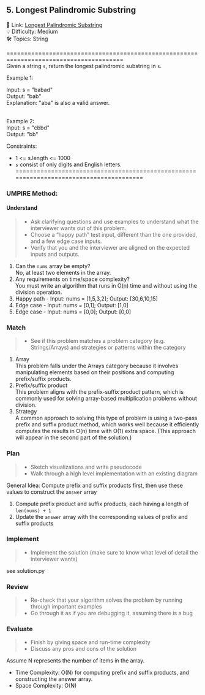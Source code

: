 ## 5. Longest Palindromic Substring
🔗  Link: [Longest Palindromic Substring](https://leetcode.com/problems/longest-palindromic-substring/description/)<br>
💡 Difficulty: Medium<br>
🛠️ Topics: String<br>

=======================================================================================<br>
Given a string `s`, return the longest palindromic substring in `s`.<br>

 

Example 1:<br>

Input: s = "babad"<br>
Output: "bab"<br>
Explanation: "aba" is also a valid answer.<br><br>

Example 2:<br>
Input: s = "cbbd"<br>
Output: "bb"<br>
 

Constraints:<br>

- 1 <= s.length <= 1000<br>
- `s` consist of only digits and English letters.<br>
=======================================================================================<br>
### UMPIRE Method:
#### Understand

> - Ask clarifying questions and use examples to understand what the interviewer wants out of this problem.
> - Choose a “happy path” test input, different than the one provided, and a few edge case inputs. 
> - Verify that you and the interviewer are aligned on the expected inputs and outputs.
1. Can the `nums` array be empty?<br>
   No, at least two elements in the array.<br>
2. Any requirements on time/space complexity?<br>
   You must write an algorithm that runs in O(n) time and without using the division operation.<br>
3. Happy path - Input: nums = [1,5,3,2]; Output: [30,6,10,15]
4. Edge case - Input: nums = [0,1]; Output: [1,0]
5. Edge case - Input: nums = [0,0]; Output: [0,0]

### Match
> - See if this problem matches a problem category (e.g. Strings/Arrays) and strategies or patterns within the category
1. Array<br>
   This problem falls under the Arrays category because it involves manipulating elements based on their positions and computing prefix/suffix products.
2. Prefix/suffix product<br>
   This problem aligns with the prefix-suffix product pattern, which is commonly used for solving array-based multiplication problems without division.<br>
3. Strategy<br>
   A common approach to solving this type of problem is using a two-pass prefix and suffix product method, which works well because it efficiently computes the results in O(n) time with O(1) extra space. (This approach will appear in the second part of the solution.)

### Plan
> - Sketch visualizations and write pseudocode
> - Walk through a high level implementation with an existing diagram

General Idea: Compute prefix and suffix products first, then use these values to construct the `answer` array

1) Compute prefix product and suffix products, each having a length of `len(nums) + 1`
2) Update the `answer` array with the corresponding values of prefix and suffix products 
    
### Implement
> - Implement the solution (make sure to know what level of detail the interviewer wants)

see solution.py

### Review
> - Re-check that your algorithm solves the problem by running through important examples
> - Go through it as if you are debugging it, assuming there is a bug
### Evaluate
> - Finish by giving space and run-time complexity
> - Discuss any pros and cons of the solution

Assume N represents the number of items in the array.


- Time Complexity: O(N) for computing prefix and suffix products, and constructing the answer array.
- Space Complexity: O(N)
